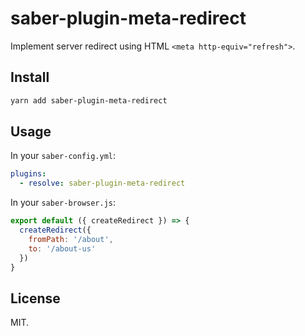 # saber-plugin-meta-redirect

Implement server redirect using HTML `<meta http-equiv="refresh">`.

## Install

```bash
yarn add saber-plugin-meta-redirect
```

## Usage

In your `saber-config.yml`:

```yml
plugins:
  - resolve: saber-plugin-meta-redirect
```

In your `saber-browser.js`:

```js
export default ({ createRedirect }) => {
  createRedirect({
    fromPath: '/about',
    to: '/about-us'
  })
}
```

## License

MIT.
